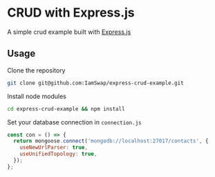 # CRUD with Express.js

A simple crud example built with [Express.js](https://expressjs.com)

## Usage

Clone the repository

```bash
git clone git@github.com:IamSwap/express-crud-example.git
```

Install node modules

```bash
cd express-crud-example && npm install
```

Set your database connection in `connection.js`

```js
const con = () => {
  return mongoose.connect('mongodb://localhost:27017/contacts', {
    useNewUrlParser: true,
    useUnifiedTopology: true,
  });
};
```
